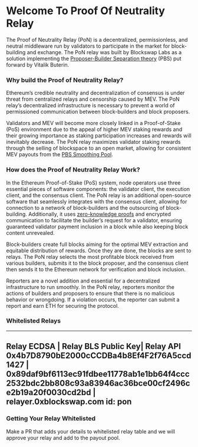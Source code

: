 # Welcome To Proof Of Neutrality Relay
The Proof of Neutrality Relay (PoN) is a decentralized, permissionless, and neutral middleware run by validators to participate in the market for block-building and exchange. The PoN relay was built by Blockswap Labs as a solution implementing the <a href="/pon/key-concepts" >Proposer-Builder Separation theory</a>
(PBS) put forward by Vitalik Buterin.

### Why build the Proof of Neutrality Relay?

Ethereum’s credible neutrality and decentralization of consensus is under threat from centralized relays and censorship caused by MEV. The PoN relay’s decentralized infrastructure is necessary to prevent a world of permissioned communication between block-builders and block proposers.

Validators and MEV will become more closely linked in a Proof-of-Stake (PoS) environment due to the appeal of higher MEV staking rewards and their growing importance as staking participation increases and rewards will inevitably decrease. The PoN relay maximizes validator staking rewards through the selling of blockspace to an open market, allowing for consistent MEV payouts from the <a href="/pon/key-concepts" >PBS Smoothing Pool</a>.

### How does the Proof of Neutrality Relay Work?


In the Ethereum Proof-of-Stake (PoS) system, node operators use three essential pieces of software components: the validator client, the execution client, and the consensus client. The PoN relay is an additional open-source software that seamlessly integrates with the consensus client, allowing for connection to a network of block-builders and the outsourcing of block-building. Additionally, it uses [zero-knowledge proofs]("https://ethereum.org/en/zero-knowledge-proofs/") and encrypted communication to facilitate the builder’s request for a validator, ensuring guaranteed validator payment inclusion in a block while also keeping block content unrevealed.
 
Block-builders create full blocks aiming for the optimal MEV extraction and equitable distribution of rewards. Once they are done, the blocks are sent to relays. The PoN relay selects the most profitable block received from various builders, submits it to the block proposer, and the consensus client then sends it to the Ethereum network for verification and block inclusion. 

Reporters are a novel addition and essential for a decentralized infrastructure to run smoothly. In the PoN relay, reporters monitor the actions of builders and proposers to ensure that there is no malicious behavior or wrongdoing. If a violation occurs, the reporter can submit a report and earn ETH for securing the protocol.


### Whitelisted Relays

---
Relay ECDSA | Relay BLS Public Key| Relay API
0x4b7D8790bE2000cCCDBa4b8Ef4F2f76A5ccd1427 | 0x89daf9bf6113ec91fdbee11778ab1e1bb64f4ccc2532bdc2bb808c93a83946ac36bce00cf2496ce2b19a20f0030cd2bd | relayer.0xblockswap.com
id: pon
---

### Getting Your Relay Whitelisted

Make a PR that adds your details to whitelisted relay table and we will approve your relay and add to the payout pool.